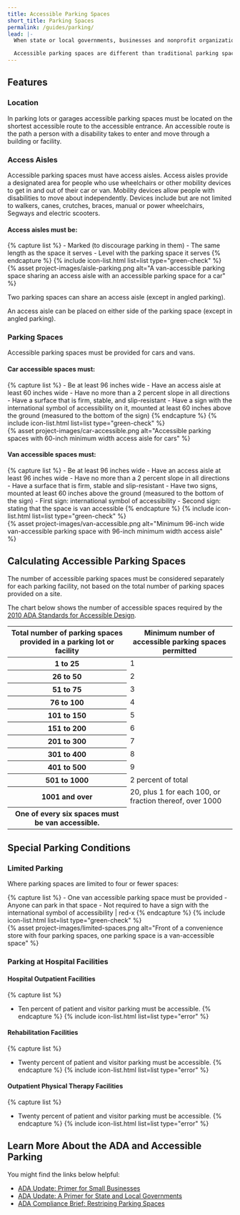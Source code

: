 ```yaml
---
title: Accessible Parking Spaces
short_title: Parking Spaces
permalink: /guides/parking/
lead: |-
  When state or local governments, businesses and nonprofit organizations provide customer or employee parking in parking lots or garages, accessible parking spaces complying with the Americans with Disabilities Act (ADA) must be provided.

  Accessible parking spaces are different than traditional parking spaces. They have specific features that make it easier for people with disabilities to access your programs, goods or services.
---
```


## Features

### Location

In parking lots or garages accessible parking spaces must be located on the shortest accessible route to the accessible entrance. An accessible route is the path a person with a disability takes to enter and move through a building or facility.

### Access Aisles

Accessible parking spaces must have access aisles. Access aisles provide a designated area for people who use wheelchairs or other mobility devices to get in and out of their car or van. Mobility devices allow people with disabilities to move about independently. Devices include but are not limited to walkers, canes, crutches, braces, manual or power wheelchairs, Segways and electric scooters.

#### Access aisles must be:

<div class="grid-container" markdown="0">
  <div class="grid-row">
    <div class="tablet:grid-col-6">
      {% capture list %}
      - Marked (to discourage parking in them)
      - The same length as the space it serves
      - Level with the parking space it serves
      {% endcapture %}
      {% include icon-list.html list=list type="green-check" %}
    </div>
    <div class="tablet:grid-col-6">{% asset project-images/aisle-parking.png alt="A van-accessible parking space sharing an access aisle with an accessible parking space for a car" %}</div>
  </div>
</div>

Two parking spaces can share an access aisle (except in angled parking).

An access aisle can be placed on either side of the parking space (except in angled parking).

### Parking Spaces

Accessible parking spaces must be provided for cars and vans.

#### Car accessible spaces must:

<div class="grid-container" markdown="0">
  <div class="grid-row">
    <div class="tablet:grid-col-6">
      {% capture list %}
      - Be at least 96 inches wide
      - Have an access aisle at least 60 inches wide
      - Have no more than a 2 percent slope in all directions
      - Have a surface that is firm, stable, and slip-resistant
      - Have a sign with the international symbol of accessibility on it, mounted at least 60 inches above the ground (measured to the bottom of the sign)
      {% endcapture %}
      {% include icon-list.html list=list type="green-check" %}
    </div>
      <div class="tablet:grid-col-6">{% asset project-images/car-accessible.png alt="Accessible parking spaces with 60-inch minimum width access aisle for cars" %}</div>
  </div>
</div>

#### Van accessible spaces must:

<div class="grid-container" markdown="0">
  <div class="grid-row">
    <div class="tablet:grid-col-6">
      {% capture list %}
      - Be at least 96 inches wide
      - Have an access aisle at least 96 inches wide
      - Have no more than a 2 percent slope in all directions
      - Have a surface that is firm, stable and slip-resistant
      - Have two signs, mounted at least 60 inches above the ground (measured to the bottom of the sign)
      - First sign: international symbol of accessibility
      - Second sign: stating that the space is van accessible
      {% endcapture %}
      {% include icon-list.html list=list type="green-check" %}
    </div>
      <div class="tablet:grid-col-6">{% asset project-images/van-accessible.png alt="Minimum 96-inch wide van-accessible parking space with 96-inch minimum width access aisle" %}</div>
  </div>
</div>

## Calculating Accessible Parking Spaces

The number of accessible parking spaces must be considered separately for each parking facility, not based on the total number of parking spaces provided on a site.

The chart below shows the number of accessible spaces required by the [2010 ADA Standards for Accessible Design](https://www.ada.gov/regs2010/2010ADAStandards/2010ADAstandards.htm#pgfId-1010282).

<table class="usa-table">
  <thead>
    <tr>
      <th scope="col">Total number of parking spaces provided in a parking lot or facility</th>
      <th scope="col">Minimum number of
accessible parking spaces permitted</th>
    </tr>
  </thead>
  <tbody>
    <tr>
      <th scope="row">1 to 25</th>
      <td>1</td>
    </tr>
    <tr>
      <th scope="row">26 to 50</th>
      <td>2</td>
    </tr>
    <tr>
      <th scope="row">51 to 75</th>
      <td>3</td>
    </tr>
    <tr>
      <th scope="row">76 to 100</th>
      <td>4</td>
    </tr>
    <tr>
      <th scope="row">101 to 150</th>
      <td>5</td>
    </tr>
    <tr>
      <th scope="row">151 to 200</th>
      <td>6</td>
    </tr>
    <tr>
      <th scope="row">201 to 300</th>
      <td>7</td>
    </tr>
    <tr>
      <th scope="row">301 to 400</th>
      <td>8</td>
    </tr>
    <tr>
      <th scope="row">401 to 500</th>
      <td>9</td>
    </tr>
    <tr>
      <th scope="row">501 to 1000</th>
      <td>2 percent of total</td>
    </tr>
    <tr>
      <th scope="row">1001 and over</th>
      <td>20, plus 1 for each 100, or fraction thereof, over 1000</td>
    </tr>
    <tr>
      <th scope="row">One of every six spaces must be van accessible.</th>
      <td></td>
    </tr>
  </tbody>
</table>

## Special Parking Conditions

### Limited Parking

Where parking spaces are limited to four or fewer spaces:

<div class="grid-container" markdown="0">
  <div class="grid-row">
    <div class="tablet:grid-col-6">
      {% capture list %}
      - One van accessible parking space must be provided
      - Anyone can park in that space
      - Not required to have a sign with the international symbol of accessibility | red-x
      {% endcapture %}
      {% include icon-list.html list=list type="green-check" %}
    </div>
    <div class="tablet:grid-col-6">{% asset project-images/limited-spaces.png alt="Front of a convenience store with four parking spaces, one parking space is a van-accessible space" %}</div>
  </div>
</div>

### Parking at Hospital Facilities

#### Hospital Outpatient Facilities
{% capture list %}
- Ten percent of patient and visitor parking must be accessible.
{% endcapture %}
{% include icon-list.html list=list type="error" %}

#### Rehabilitation Facilities
{% capture list %}
- Twenty percent of patient and visitor parking must be accessible.
{% endcapture %}
{% include icon-list.html list=list type="error" %}

#### Outpatient Physical Therapy Facilities
{% capture list %}
- Twenty percent of patient and visitor parking must be accessible.
{% endcapture %}
{% include icon-list.html list=list type="error" %}

## Learn More About the ADA and Accessible Parking

You might find the links below helpful:

- [ADA Update: Primer for Small Businesses](https://www.ada.gov/regs2010/smallbusiness/smallbusprimer2010.html)
- [ADA Update: A Primer for State and Local Governments](https://www.ada.gov/regs2010/titleII_2010/title_ii_primer.html)
- [ADA Compliance Brief: Restriping Parking Spaces](https://www.ada.gov/restriping_parking/restriping2015.html)
